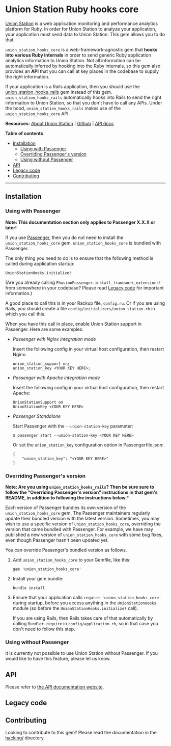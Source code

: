 # Union Station Ruby hooks core

[Union Station](https://www.unionstationapp.com) is a web application monitoring and performance analytics platform for Ruby. In order for Union Station to analyze your application, your application must send data to Union Station. This gem allows you to do that.

`union_station_hooks_core` is a web-framework-agnostic gem that **hooks into various Ruby internals** in order to send generic Ruby application analytics information to Union Station. Not all information can be automatically inferred by hooking into the Ruby internals, so this gem also provides an **API** that you can call at key places in the codebase to supply the right information.

If your application is a Rails application, then you should use the [union_station_hooks_rails](https://github.com/phusion/union_station_hooks_core) gem instead of this gem. `union_station_hooks_rails` automatically hooks into Rails to send the right information to Union Station, so that you don't have to call any APIs. Under the hood, `union_station_hooks_rails` makes use of the `union_station_hooks_core` API.

**Resources:** [About Union Station](https://www.unionstationapp.com) | [Github](https://github.com/phusion/union_station_hooks_core) | [API docs](http://www.rubydoc.info/github/phusion/union_station_hooks_core/UnionStationHooks)

**Table of contents**

 * [Installation](#installation)
   - [Using with Passenger](#using-with-passenger)
   - [Overriding Passenger's version](#overriding-passengers-version)
   - [Using without Passenger](#using-without-passenger)
 * [API](#api)
 * [Legacy code](#legacy-code)
 * [Contributing](contributing)

---

<a name="installation"></a>

## Installation

<a name="using-with-passenger"></a>

### Using with Passenger

**Note: This documentation section only applies to Passenger X.X.X or later!**

If you use [Passenger](https://www.phusionpassenger.com/), then you do not need to install the `union_station_hooks_core` gem. `union_station_hooks_core` is bundled with Passenger.

The only thing you need to do is to ensure that the following method is called during application startup:

    UnionStationHooks.initialize!

(Are you already calling `PhusionPassenger.install_framework_extensions!` from somewhere in your codebase? Please read [Legacy code](#legacy-code) for important information.)

A good place to call this is in your Rackup file, `config.ru`. Or if you are using Rails, you should create a file `config/initializers/union_station.rb` in which you call this.

When you have this call in place, enable Union Station support in Passenger. Here are some examples:

 * _Passenger with Nginx integration mode_<br>

   Insert the following config in your virtual host configuration, then restart Nginx:

       union_station_support on;
       union_station_key <YOUR KEY HERE>;

 * _Passenger with Apache integration mode_<br>

   Insert the following config in your virtual host configuration, then restart Apache:

       UnionStationSupport on
       UnionStationKey <YOUR KEY HERE>

 * _Passenger Standalone_<br>

   Start Passenger with the `--union-station-key` parameter:

       $ passenger start --union-station-key <YOUR KEY HERE>

   Or set the `union_station_key` configuration option in Passengerfile.json:

       {
           "union_station_key": "<YOUR KEY HERE>"
       }

<a name="overriding-passengers-version"></a>

### Overriding Passenger's version

**Note: Are you using `union_station_hooks_rails`? Then be sure sure to follow the "Overriding Passenger's version" instructions in that gem's README, in addition to following the instructions below.***

Each version of Passenger bundles its own version of the `union_station_hooks_core` gem. The Passenger maintainers regularly update their bundled version with the latest version. Sometimes, you may wish to use a specific version of `union_station_hooks_core`, overriding the version that came bundled with Passenger. For example, we have may published a new version of `union_station_hooks_core` with some bug fixes, even though Passenger hasn't been updated yet.

You can override Passenger's bundled version as follows.

 1. Add `union_station_hooks_core` to your Gemfile, like this:

        gem 'union_station_hooks_core'

 2. Install your gem bundle:

        bundle install

 3. Ensure that your application calls `require 'union_station_hooks_core'` during startup, before you access anything in the `UnionStationHooks` module (so before the `UnionStationHooks.initialize!` call).

    If you are using Rails, then Rails takes care of that automatically by calling `Bundler.require` in `config/application.rb`, so in that case you don't need to follow this step.

<a name="using-without-passenger"></a>

### Using without Passenger

It is currently not possible to use Union Station without Passenger. If you would like to have this feature, please let us know.

<a name="api"></a>

## API

Please refer to [the API documentation website](http://www.rubydoc.info/github/phusion/union_station_hooks_core/UnionStationHooks).

<a name="legacy-code"></a>

## Legacy code

<a name="contributing"></a>

## Contributing

Looking to contribute to this gem? Please read the documentation in the [hacking/](https://github.com/phusion/union_station_hooks_core/blob/master/hacking) directory.

